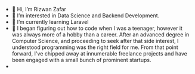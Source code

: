 - 👋 Hi, I’m Rizwan Zafar
- 👀 I’m interested in Data Science and Backend Development.
- 🌱 I’m currently learning Laravel
- 💞️ I began figuring out how to code when I was a teenager, however it was always more of a hobby than a career. After an advanced degree in Computer Science, and proceeding to seek after that side interest, I understood programming was the right field for me. From that point forward, I've chipped away at innumerable freelance projects and have been engaged with a small bunch of prominent startups.
- 

<!---

--->

